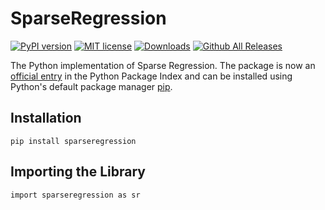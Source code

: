 # SparseRegression
[![PyPI version](https://badge.fury.io/py/sparseregression.svg)](https://badge.fury.io/py/sparseregression)
[![MIT license](https://img.shields.io/badge/License-MIT-blue.svg)](./LICENSE.md)
[![Downloads](https://pepy.tech/badge/sparseregression)](https://pepy.tech/project/sparseregression)
[![Github All Releases](https://img.shields.io/github/downloads/sparseregression/sparseregression/total.svg)]()

The Python implementation of Sparse Regression.
The package is now an <a href="https://pypi.org/project/sparseregression/">official entry</a> in the Python Package Index and can be installed using Python's default package manager <a href="https://pypi.org/project/pip/">pip</a>.</p>

## Installation
```python3
pip install sparseregression
```

## Importing the Library
```python3
import sparseregression as sr
```
